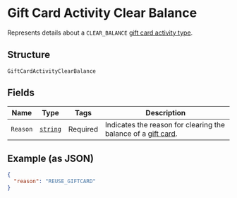 
# Gift Card Activity Clear Balance

Represents details about a `CLEAR_BALANCE` [gift card activity type](../../doc/models/gift-card-activity-type.md).

## Structure

`GiftCardActivityClearBalance`

## Fields

| Name | Type | Tags | Description |
|  --- | --- | --- | --- |
| `Reason` | [`string`](../../doc/models/gift-card-activity-clear-balance-reason.md) | Required | Indicates the reason for clearing the balance of a [gift card](../../doc/models/gift-card.md). |

## Example (as JSON)

```json
{
  "reason": "REUSE_GIFTCARD"
}
```

